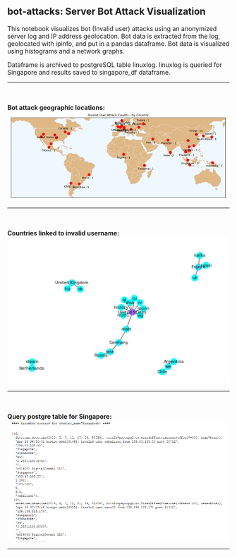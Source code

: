 ## bot-attacks: Server Bot Attack Visualization

This notebook visualizes bot (Invalid user) attacks using an anonymized server log and IP address geolocation.  Bot
data is extracted from the log, geolocated with ipinfo, and put in a pandas dataframe.  Bot data is visualized
using histograms and a network graphs.  

Dataframe is archived to postgreSQL table linuxlog.  linuxlog is queried for Singapore and results saved to
singapore_df dataframe.
***
<br/><br/>**Bot attack geographic locations:**    
![Alt text](images/world_map.PNG)
***
<br/><br/>**Countries linked to invalid username:**    
![Alt text](images/country_user_graph.PNG)
***
<br/><br/>**Query postgre table for Singapore:**    
![Alt text](images/postgre_query.PNG)
***
